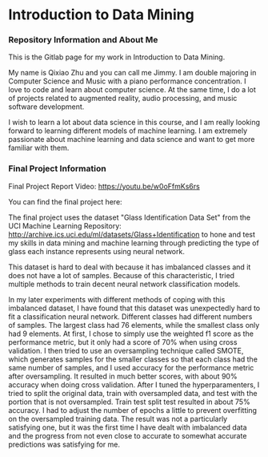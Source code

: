 # Introduction to Data Mining

### Repository Information and About Me ###
This is the Gitlab page for my work in Introduction to Data Mining. <br>

My name is Qixiao Zhu and you can call me Jimmy.
I am double majoring in Computer Science and Music with a 
piano performance concentration. I love to code and learn
about computer science. At the same time, I do a lot of projects
related to augmented reality, audio processing, and music software development. <br>

I wish to learn a lot about data science in this course, and I am really looking
forward to learning different models of machine learning. I am extremely passionate
about machine learning and data science and want to get more familiar with them.

### Final Project Information ###
Final Project Report Video: https://youtu.be/w0oFfmKs6rs <br>

You can find the final project here: 

The final project uses the dataset "Glass Identification Data Set" from the 
UCI Machine Learning Repository: http://archive.ics.uci.edu/ml/datasets/Glass+Identification
to hone and test my skills in data mining and machine learning through predicting the type
of glass each instance represents using neural network. <br>

This dataset is hard to deal with because it has imbalanced classes and it does not have a lot 
of samples. Because of this characteristic, I tried multiple methods to train decent neural network
classification models. <br>

In my later experiments with different methods of coping with this imbalanced dataset, I have
found that this dataset was unexpectedly hard to fit a classification neural network. Different
classes had different numbers of samples. The largest class had 76 elements, while the smallest
class only had 9 elements. At first, I chose to simply use the weighted f1 score as 
the performance metric, but it only had a score of 70% when using cross validation. I  then tried 
to use an oversampling technique called SMOTE, which generates samples for the smaller classes so
that each class had the same number of samples, and I used accuracy for the performance metric after
oversampling. It resulted in much better scores, with about 90% accuracy when doing cross validation.
After I tuned the hyperparamenters, I tried to split the original data, train with oversampled data, 
and test with the portion that is not oversampled. Train test split test resulted in about 75% accuracy. 
I had to adjust the number of epochs a little to prevent overfitting on the oversampled training data. 
The result was not a particularly satisfying one, but it was the first time I have dealt with 
imbalanced data and the progress from not even close to accurate to somewhat accurate predictions was 
satisfying for me.

